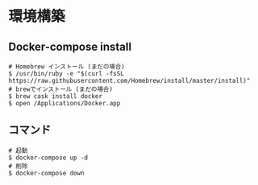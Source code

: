 # 環境構築

## Docker-compose install
```
# Homebrew インストール (まだの場合)
$ /usr/bin/ruby -e "$(curl -fsSL https://raw.githubusercontent.com/Homebrew/install/master/install)"
# brewでインストール (まだの場合)
$ brew cask install docker
$ open /Applications/Docker.app
```

## コマンド
```
# 起動
$ docker-compose up -d
# 削除
$ docker-compose down
```
